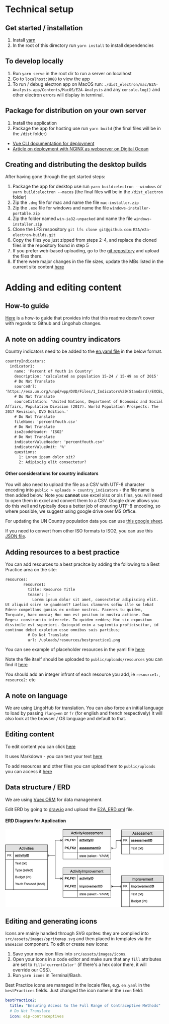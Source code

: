 # Technical setup
## Get started / installation
1) Install [yarn](https://yarnpkg.com/lang/en/)
2) In the root of this directory run `yarn install` to install dependencies

## To develop locally
1) Run `yarn serve` in the root dir to run a server on localhost
2) Go to `localhost:8080` to view the app
3) To run / debug electron app on MacOS run: `./dist_electron/mac/E2A-Analysis.app/Contents/MacOS/E2A-Analysis` and any `console.log()` and other electron errors will display in terminal.

## Package for distribution on your own server
1) Install the application
2) Package the app for hosting use run `yarn build` (the final files will be in the `/dist` folder)
- [Vue CLI documentation for deployment](https://cli.vuejs.org/guide/deployment.html#general-guidelines)
- [Article on deployment with NGINX as webserver on Digital Ocean](https://medium.com/@Web_Bailey/deploy-a-vuejs-app-with-digitalocean-fd6e7af07e40)

## Creating and distributing the desktop builds
After having gone through the get started steps:
1) Package the app for desktop use run `yarn build:electron --windows` or `yarn build:electron --macos` (the final files will be in the `/dist_electron` folder)
2) Zip the `.dmg` file for mac and name the file `mac-installer.zip`
3) Zip the `.exe` file for windows and name the file `windows-installer-portable.zip`
4) Zip the folder named `win-ia32-unpacked` and name the file `windows-installer.zip`
5) Clone the LFS respository `git lfs clone git@github.com:E2A/e2a-electron-builds.git`
6) Copy the files you just zipped from steps 2-4, and replace the cloned files in the repository found in step 5
7) If you prefer web-based uploading, go to the [git repository](https://github.com/E2A/e2a-electron-builds) and upload the files there.
8) If there were major changes in the file sizes, update the MBs listed in the current site content [here](https://github.com/E2A/e2a-cip/blob/master/src/locales/en.yaml)

# Adding and editing content
## How-to guide
[Here](https://github.com/E2A/e2a-cip/blob/master/public/uploads/Github_LingoHub_How-to.pdf) is a how-to guide that provides info that this readme doesn't cover with regards to Github and Lingohub changes.

## A note on adding country indicators
Country indicators need to be added to the [en.yaml file](https://github.com/E2A/e2a-cip/blob/master/src/locales/en.yaml) in the below format.

```
countryIndicators:
  indicator1:
    name: 'Percent of Youth in Country'
    description: 'calculated as population 15-24 / 15-49 as of 2015'
    # Do Not Translate
    sourceUrl: 'https://esa.un.org/unpd/wpp/DVD/Files/1_Indicators%20(Standard)/EXCEL_FILES/1_Population/WPP2017_POP_F15_1_ANNUAL_POPULATION_BY_AGE_BOTH_SEXES.xlsx'
    # Do Not Translate
    sourceCitation: 'United Nations, Department of Economic and Social Affairs, Population Division (2017). World Population Prospects: The 2017 Revision, DVD Edition.'
    # Do Not Translate
    fileName: 'percentYouth.csv'
    # Do Not Translate
    iso2codeHeader: 'ISO2'
    # Do Not Translate
    indicatorValueHeader: 'percentYouth.csv'
    indicatorValueUnit: '%'
    questions:
      1: Lorem ipsum dolor sit?
      2: Adipiscig elit consectetur?
```

#### Other considerations for country indicators
You will also need to upload the file as a CSV with UTF-8 character encoding into `public > uploads > country_indicators` - the file name is then added below. Note you **cannot** use excel xlsx or xls files, you will need to open them in excel and convert them to a CSV. Google drive allows you do this well and typically does a better job of ensuring UTF-8 encoding, so where possible, we suggest using google drive over MS Office.

For updating the UN Country population data you can use [this google sheet](https://docs.google.com/spreadsheets/d/1yN2Hig0MdTjzm5HyyYcJ6Nopc3X42qD8pNE0iXxAjVc/edit).

If you need to convert from other ISO formats to ISO2, you can use this [JSON file](https://github.com/E2A/e2a-cip/blob/master/src/authorities/country-conversion-table.json).

## Adding resources to a best practice 
You can add resources to a best pracitce by adding the following to a Best Practice area on the site:

```
resources:
        resource1:
          title: Resource Title
          teaser: |-
            Lorem ipsum dolor sit amet, consectetur adipiscing elit. Ut aliquid scire se gaudeant? Laelius clamores sofòw ille so lebat Edere compellans gumias ex ordine nostros. Faceres tu quidem, Torquate, haec omnia; Hoc non est positum in nostra actione. Duo Reges: constructio interrete. Tu quidem reddes; Hoc sic expositum dissimile est superiori. Quicquid enim a sapientia proficiscitur, id continuo debet expletum esse omnibus suis partibus;
          # Do Not Translate
          url: /uploads/resources/bestpractice1.png
```

You can see example of placeholder resources in the yaml file [here](https://github.com/E2A/e2a-cip/blob/69981e8de7eab0dcbe39560029e555d7a650e0c8/src/locales/en.yaml#L250)

Note the file itself should be uploaded to `public/uploads/resources` you can find it [here](https://github.com/E2A/e2a-cip/tree/master/public/uploads/resources)

You should add an integer infront of each resource you add, ie `resource1:`, `resource2:` etc

## A note on language
We are using LingoHub for translation.
You can also force an initial language to load by passing `?lang=en` or `fr` (for english and french respectively)
It will also look at the browser / OS language and default to that.

## Editing content
To edit content you can click [here](https://github.com/E2A/e2a-cip/blob/master/src/locales/en.yaml)

It uses Markdown - you can test your text [here](http://miaolz123.github.io/vue-markdown/)

To add resources and other files you can upload them to `public/uploads` you can access it [here](https://github.com/E2A/e2a-cip/tree/master/public/uploads)

## Data structure / ERD
We are using [Vuex ORM](https://vuex-orm.github.io/vuex-orm/) for data management.

Edit ERD by going to [draw.io](https://draw.io) and upload the [E2A_ERD.xml](/docs/E2A_ERD.xml) file.

#### ERD Diagram for Application
![ERD](docs/E2A_ERD.png)

## Editing and generating icons
Icons are mainly handled through SVG sprites: they are compiled into `src/assets/images/spritemap.svg` and then placed in templates via the `BaseIcon` component. To edit or create new icons:

1. Save your new icon files into `src/assets/images/icons`.
2. Open your icons in a code editor and make sure that any `fill` attributes are set to `fill='currentColor'` (if there's a hex color there, it will override our CSS).
3. Run `yarn icons` in Terminal/Bash.

Best Practice icons are managed in the locale files, e.g. `en.yaml` in the `bestPractices` fields. Just changed the icon name in the `icon` field:

```yaml
bestPractice2:
  title: "Ensuring Access to the Full Range of Contraceptive Methods"
  # Do Not Translate
  icon: eip-contraceptives
```
